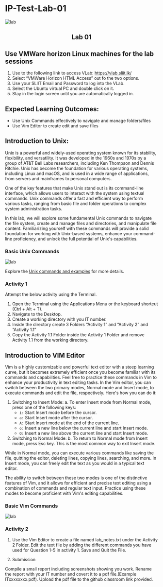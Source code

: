 # IP-Test-Lab-01

![lab](/resources/labslogo.png)
## <div align="center">Lab 01</div>

## Use VMWare horizon Linux machines for the lab sessions

1. Use to the following link to access VLab: https://vlab.sliit.lk/
2. Select “VMWare Horizon HTML Access” out fo the two options. 
3. Use your SLIIT Email and Password to log into the VLab.
4. Select the Ubuntu virtual PC and double click on it.
5. Stay in the login screen until you are automatically logged in.



## Expected Learning Outcomes:  
* Use Unix Commands effectively to navigate and manage folders/files
* Use Vim Editor to create edit and save files


## Introduction to Unix:

Unix is a powerful and widely-used operating system known for its stability, flexibility, and versatility. It was developed in the 1960s and 1970s by a group of AT&T Bell Labs researchers, including Ken Thompson and Dennis Ritchie. Unix has become the foundation for various operating systems, including Linux and macOS, and is used in a wide range of applications, from servers and mainframes to personal computers.

One of the key features that make Unix stand out is its command-line interface, which allows users to interact with the system using textual commands. Unix commands offer a fast and efficient way to perform various tasks, ranging from basic file and folder operations to complex system administration tasks.

In this lab, we will explore some fundamental Unix commands to navigate the file system, create and manage files and directories, and manipulate file content. Familiarizing yourself with these commands will provide a solid foundation for working with Unix-based systems, enhance your command-line proficiency, and unlock the full potential of Unix's capabilities.


### Basic Unix Commands

![lab](/resources/fig01.png)

Explore the [Unix commands and examples](https://www.cmu.edu/computing/services/comm-collab/collaboration/afs/how-to/unix-commands.pdf) for more details.

### Activity 1

Attempt the below activity using the Terminal.

1. Open the Terminal using the Applications Menu or the keyboard shortcut (Ctrl + Alt + T).
2. Navigate to the Desktop. 
3. Create a working directory with you IT number.
4. Inside the directory create 3 Folders “Activity 1” and “Activity 2” and “Activity 1.1”
5. Copy the Activity 1.1 Folder inside the Activity 1 Folder and remove Activity 1.1 from the working directory.

## Introduction to VIM Editor

Vim is a highly customizable and powerful text editor with a steep learning curve, but it becomes extremely efficient once you become familiar with its commands and capabilities. Feel free to practice these commands in Vim to enhance your productivity in text editing tasks.
In the Vim editor, you can switch between the two primary modes, Normal mode and Insert mode, to execute commands and edit the file, respectively. Here's how you can do it:
1.	Switching to Insert Mode:
   a. To enter Insert mode from Normal mode, press one of the following keys:
  	   * ```i:``` Start Insert mode before the cursor.
      * ```a:``` Start Insert mode after the cursor.
      * ```A:``` Start Insert mode at the end of the current line.
      * ```o:``` Insert a new line below the current line and start Insert mode.
      * ```O:``` Insert a new line above the current line and start Insert mode.
3.	Switching to Normal Mode:
  b. To return to Normal mode from Insert mode, press Esc key. This is the most common way to exit Insert mode.

While in Normal mode, you can execute various commands like saving the file, quitting the editor, deleting lines, copying lines, searching, and more. In Insert mode, you can freely edit the text as you would in a typical text editor.

The ability to switch between these two modes is one of the distinctive features of Vim, and it allows for efficient and precise text editing using a combination of commands and regular text input. Practice using these modes to become proficient with Vim's editing capabilities.

### Basic Vim Commands

![lab](/resources/fig02.png)


### Activity 2


1. Use the Vim Editor to create a file named lab_notes.txt under the Activity 2 Folder. Edit the text file by adding the different commands you have used for Question 1-5 in activity 1. Save and Quit the File.

2.	Submission

Compile a small report including screenshots showing you work. Rename the report with your IT number and covert it to a pdf file.(Example ITxxxxxxxx.pdf). Upload the pdf file to the github classroom link provided.




